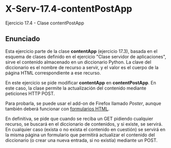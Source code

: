 # X-Serv-17.4-contentPostApp
Ejercicio 17.4 - Clase contentPostApp

## Enunciado

Esta ejercicio parte de la clase <b>contentApp</b> (ejercicio 17.3), basada en el esquema de clases definido en el ejercicio "Clase servidor de aplicaciones", sirve el contenido almacenado en un diccionario Python. La clave del diccionario es el nombre de recurso a servir, y el valor es el cuerpo de la página HTML correspondiente a ese recurso.

En este ejercicio se pide modificar <b>contentApp</b> en <b>contentPostApp</b>. En este caso, la clase permite la actualización del contenido mediante peticiones HTTP POST. 

Para probarla, se puede usar el add-on de Firefox llamado <i>Poster</i>, aunque también deberá funcionar con <a href="http://www.w3.org/TR/html4/interact/forms.html">formularios HTML</a>.

En definitiva, se pide que cuando se reciba un GET pidiendo cualquier recurso, se buscará en el diccionario de contenidos, y si existe, se servirá. En cualquier caso (exista o no exista el contenido en cuestión) se servirá en la misma página un formulario que permitirá actualizar el contenido del diccionario (o crear una nueva entrada, si no existía) mediante un POST.
